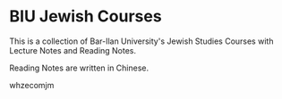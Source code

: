 # BIU Jewish Courses

This is a collection of Bar-Ilan University's Jewish Studies Courses with Lecture Notes and Reading Notes. 

Reading Notes are written in Chinese.



whzecomjm

